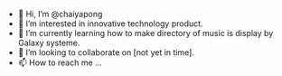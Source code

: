 - 👋 Hi, I’m @chaiyapong
- 👀 I’m interested in innovative technology product.
- 🌱 I’m currently learning how to make directory of music is display by Galaxy systeme.
- 💞️ I’m looking to collaborate on [not yet in time].
- 📫 How to reach me ...

<!---
chaiyapong/chaiyapong is a ✨ special ✨ repository because its `README.md` (this file) appears on your GitHub profile.
You can click the Preview link to take a look at your changes.
--->
